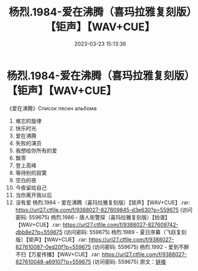 ﻿---
title: 杨烈.1984-爱在沸腾（喜玛拉雅复刻版）【钜声】【WAV+CUE】
date: 2023-03-23 15:13:36
categories: WAV车载音乐、镜像
tags: 华语中文
---
# 杨烈.1984-爱在沸腾（喜玛拉雅复刻版）【钜声】【WAV+CUE】

《爱在沸腾》Список песен
альбома
1. 难忘的旋律
2. 快乐时光
3. 爱在沸腾
4. 失败的演员
5. 我想给你所有的爱
6. 飘零
7. 登上高峰
8. 等待别的寂寞
9. 空白的夜
10. 今夜留给自己
11. 当你离开我以后
12. 没有爱
杨烈.1984 - 爱在沸腾（喜玛拉雅复刻版）【钜声】【WAV+CUE】.rar: https://url27.ctfile.com/f/9388027-827609845-d3e630?p=559675
(访问密码: 559675)
杨烈.1986 - 唐人街警探（喜玛拉雅复刻版）【拍谱】【WAV+CUE】.rar: https://url27.ctfile.com/f/9388027-827609742-dbb8e2?p=559675
(访问密码: 559675)
杨烈.1989 - 夏日序幕（飞跃复刻版）【钜声】【WAV+CUE】.rar: https://url27.ctfile.com/f/9388027-827610087-0ed20f?p=559675
(访问密码: 559675)
杨烈.1992 - 爱到不醉不归【万星传播】【WAV+CUE】.rar: https://url27.ctfile.com/f/9388027-827610048-a69107?p=559675
(访问密码: 559675)
原文：[链接](https://blog.sina.com.cn/s/blog_1647c7e760103113o.html)